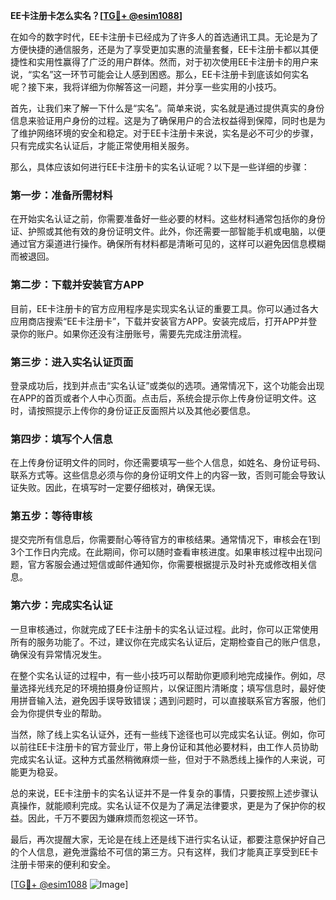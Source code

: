 **EE卡注册卡怎么实名？[[TG💪+ @esim1088](https://t.me/s/esim1088)]**

在如今的数字时代，EE卡注册卡已经成为了许多人的首选通讯工具。无论是为了方便快捷的通信服务，还是为了享受更加实惠的流量套餐，EE卡注册卡都以其便捷性和实用性赢得了广泛的用户群体。然而，对于初次使用EE卡注册卡的用户来说，“实名”这一环节可能会让人感到困惑。那么，EE卡注册卡到底该如何实名呢？接下来，我将详细为你解答这一问题，并分享一些实用的小技巧。

首先，让我们来了解一下什么是“实名”。简单来说，实名就是通过提供真实的身份信息来验证用户身份的过程。这是为了确保用户的合法权益得到保障，同时也是为了维护网络环境的安全和稳定。对于EE卡注册卡来说，实名是必不可少的步骤，只有完成实名认证后，才能正常使用相关服务。

那么，具体应该如何进行EE卡注册卡的实名认证呢？以下是一些详细的步骤：

### 第一步：准备所需材料

在开始实名认证之前，你需要准备好一些必要的材料。这些材料通常包括你的身份证、护照或其他有效的身份证明文件。此外，你还需要一部智能手机或电脑，以便通过官方渠道进行操作。确保所有材料都是清晰可见的，这样可以避免因信息模糊而被退回。

### 第二步：下载并安装官方APP

目前，EE卡注册卡的官方应用程序是实现实名认证的重要工具。你可以通过各大应用商店搜索“EE卡注册卡”，下载并安装官方APP。安装完成后，打开APP并登录你的账户。如果你还没有注册账号，需要先完成注册流程。

### 第三步：进入实名认证页面

登录成功后，找到并点击“实名认证”或类似的选项。通常情况下，这个功能会出现在APP的首页或者个人中心页面。点击后，系统会提示你上传身份证明文件。这时，请按照提示上传你的身份证正反面照片以及其他必要信息。

### 第四步：填写个人信息

在上传身份证明文件的同时，你还需要填写一些个人信息，如姓名、身份证号码、联系方式等。这些信息必须与你的身份证明文件上的内容一致，否则可能会导致认证失败。因此，在填写时一定要仔细核对，确保无误。

### 第五步：等待审核

提交完所有信息后，你需要耐心等待官方的审核结果。通常情况下，审核会在1到3个工作日内完成。在此期间，你可以随时查看审核进度。如果审核过程中出现问题，官方客服会通过短信或邮件通知你，你需要根据提示及时补充或修改相关信息。

### 第六步：完成实名认证

一旦审核通过，你就完成了EE卡注册卡的实名认证过程。此时，你可以正常使用所有的服务功能了。不过，建议你在完成实名认证后，定期检查自己的账户信息，确保没有异常情况发生。

在整个实名认证的过程中，有一些小技巧可以帮助你更顺利地完成操作。例如，尽量选择光线充足的环境拍摄身份证照片，以保证图片清晰度；填写信息时，最好使用拼音输入法，避免因手误导致错误；遇到问题时，可以直接联系官方客服，他们会为你提供专业的帮助。

当然，除了线上实名认证外，还有一些线下途径也可以完成实名认证。例如，你可以前往EE卡注册卡的官方营业厅，带上身份证和其他必要材料，由工作人员协助完成实名认证。这种方式虽然稍微麻烦一些，但对于不熟悉线上操作的人来说，可能更为稳妥。

总的来说，EE卡注册卡的实名认证并不是一件复杂的事情，只要按照上述步骤认真操作，就能顺利完成。实名认证不仅是为了满足法律要求，更是为了保护你的权益。因此，千万不要因为嫌麻烦而忽视这一环节。

最后，再次提醒大家，无论是在线上还是线下进行实名认证，都要注意保护好自己的个人信息，避免泄露给不可信的第三方。只有这样，我们才能真正享受到EE卡注册卡带来的便利和安全。

[[TG💪+ @esim1088](https://t.me/s/esim1088) ![Image](https://i.postimg.cc/4NQfJmqS/Snipaste-2025-05-13-00-14-12.png)]